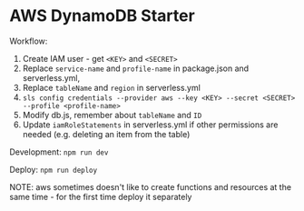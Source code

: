 # AWS DynamoDB Starter

Workflow:

1. Create IAM user - get `<KEY>` and `<SECRET>`
2. Replace `service-name` and `profile-name` in package.json and serverless.yml,
3. Replace `tableName` and `region` in serverless.yml
4. `sls config credentials --provider aws --key <KEY> --secret <SECRET> --profile <profile-name>`
5. Modify db.js, remember about `tableName` and `ID`
6. Update `iamRoleStatements` in serverless.yml if other permissions are needed (e.g. deleting an item from the table)

Development:
`npm run dev`

Deploy:
`npm run deploy`

NOTE: aws sometimes doesn't like to create functions and resources at the same time - for the first time deploy it separately
